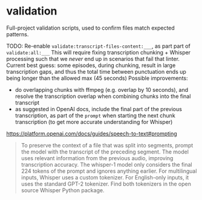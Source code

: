 # validation

Full-project validation scripts, used to confirm files match expected patterns.


TODO: Re-enable `validate:transcript-files-content:___`, as part part of `validate:all:___`
This will require fixing transcription chunking + Whisper processing such that we _never_ end up in scenarios that fail that linter.
Current best guess: some episodes, during chunking, result in large transcription gaps, and thus the total time between punctuation ends up being longer than the allowed max (45 seconds)
Possible improvements:
 - do overlapping chunks with ffmpeg (e.g. overlap by 10 seconds), and resolve the transcription overlap when combining chunks into the final transcript
 - as suggested in OpenAI docs, include the final part of the previous transcription, as part of the `prompt` when starting the next chunk transcription (to get more accurate understanding for Whisper)


https://platform.openai.com/docs/guides/speech-to-text#prompting

 > To preserve the context of a file that was split into segments, prompt the model with the transcript of the preceding segment. The model uses relevant information from the previous audio, improving transcription accuracy. The whisper-1 model only considers the final 224 tokens of the prompt and ignores anything earlier. For multilingual inputs, Whisper uses a custom tokenizer. For English-only inputs, it uses the standard GPT-2 tokenizer. Find both tokenizers in the open source Whisper Python package.